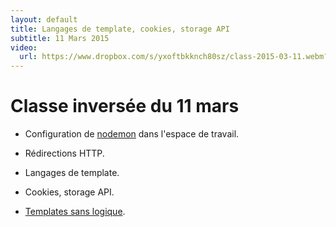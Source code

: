 ```yaml
---
layout: default
title: Langages de template, cookies, storage API
subtitle: 11 Mars 2015
video:
  url: https://www.dropbox.com/s/yxoftbkknch80sz/class-2015-03-11.webm?dl=1
---
```


# Classe inversée du 11 mars

- Configuration de
  [nodemon](../forum#!/nodejs:ne-pas-relancer-le-serveur)
  dans l'espace de travail.

- Rédirections HTTP.

- Langages de template.

- Cookies, storage API.

- [Templates sans logique](../lessons/mustache).
